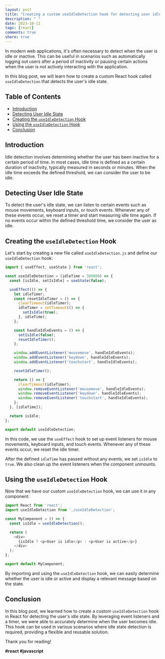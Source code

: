 ```yaml
---
layout: post
title: "Creating a custom useIdleDetection hook for detecting user idle state"
description: " "
date: 2023-10-11
tags: [react]
comments: true
share: true
---
```


In modern web applications, it's often necessary to detect when the user is idle or inactive. This can be useful in scenarios such as automatically logging out users after a period of inactivity or pausing certain actions when the user is not actively interacting with the application.

In this blog post, we will learn how to create a custom React hook called `useIdleDetection` that detects the user's idle state.

## Table of Contents
- [Introduction](#introduction)
- [Detecting User Idle State](#detecting-user-idle-state)
- [Creating the `useIdleDetection` Hook](#creating-the-useidledetection-hook)
- [Using the `useIdleDetection` Hook](#using-the-useidledetection-hook)
- [Conclusion](#conclusion)

## Introduction

Idle detection involves determining whether the user has been inactive for a certain period of time. In most cases, idle time is defined as a certain duration of inactivity, typically measured in seconds or minutes. When the idle time exceeds the defined threshold, we can consider the user to be idle.

## Detecting User Idle State

To detect the user's idle state, we can listen to certain events such as mouse movements, keyboard inputs, or touch events. Whenever any of these events occur, we reset a timer and start measuring idle time again. If no events occur within the defined threshold time, we consider the user as idle.

## Creating the `useIdleDetection` Hook

Let's start by creating a new file called `useIdleDetection.js` and define our `useIdleDetection` hook:

```javascript
import { useEffect, useState } from 'react';

const useIdleDetection = (idleTime = 300000) => {
  const [isIdle, setIsIdle] = useState(false);

  useEffect(() => {
    let idleTimer;
    const resetIdleTimer = () => {
      clearTimeout(idleTimer);
      idleTimer = setTimeout(() => {
        setIsIdle(true);
      }, idleTime);
    };

    const handleIdleEvents = () => {
      setIsIdle(false);
      resetIdleTimer();
    };

    window.addEventListener('mousemove', handleIdleEvents);
    window.addEventListener('keydown', handleIdleEvents);
    window.addEventListener('touchstart', handleIdleEvents);

    resetIdleTimer();

    return () => {
      clearTimeout(idleTimer);
      window.removeEventListener('mousemove', handleIdleEvents);
      window.removeEventListener('keydown', handleIdleEvents);
      window.removeEventListener('touchstart', handleIdleEvents);
    };
  }, [idleTime]);

  return isIdle;
};

export default useIdleDetection;
```

In this code, we use the `useEffect` hook to set up event listeners for mouse movements, keyboard inputs, and touch events. Whenever any of these events occur, we reset the idle timer.

After the defined `idleTime` has passed without any events, we set `isIdle` to `true`. We also clean up the event listeners when the component unmounts.

## Using the `useIdleDetection` Hook

Now that we have our custom `useIdleDetection` hook, we can use it in any component:

```javascript
import React from 'react';
import useIdleDetection from './useIdleDetection';

const MyComponent = () => {
  const isIdle = useIdleDetection();

  return (
    <div>
      {isIdle ? <p>User is idle</p> : <p>User is active</p>}
    </div>
  );
};

export default MyComponent;
```
By importing and using the `useIdleDetection` hook, we can easily determine whether the user is idle or active and display a relevant message based on the state.

## Conclusion

In this blog post, we learned how to create a custom `useIdleDetection` hook in React for detecting the user's idle state. By leveraging event listeners and a timer, we were able to accurately determine when the user becomes idle. This hook can be used in various scenarios where idle state detection is required, providing a flexible and reusable solution.

Thank you for reading!

**#react #javascript**